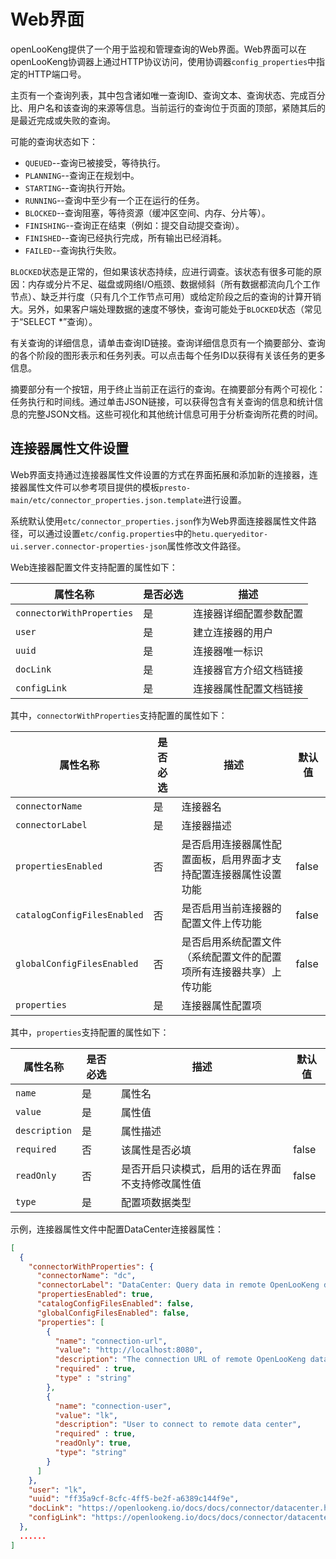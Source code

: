 
# Web界面

openLooKeng提供了一个用于监视和管理查询的Web界面。Web界面可以在openLooKeng协调器上通过HTTP协议访问，使用协调器`config_properties`中指定的HTTP端口号。

主页有一个查询列表，其中包含诸如唯一查询ID、查询文本、查询状态、完成百分比、用户名和该查询的来源等信息。当前运行的查询位于页面的顶部，紧随其后的是最近完成或失败的查询。

可能的查询状态如下：

- `QUEUED`--查询已被接受，等待执行。
- `PLANNING`--查询正在规划中。
- `STARTING`--查询执行开始。
- `RUNNING`--查询中至少有一个正在运行的任务。
- `BLOCKED`--查询阻塞，等待资源（缓冲区空间、内存、分片等）。
- `FINISHING`--查询正在结束（例如：提交自动提交查询）。
- `FINISHED`--查询已经执行完成，所有输出已经消耗。
- `FAILED`--查询执行失败。

`BLOCKED`状态是正常的，但如果该状态持续，应进行调查。该状态有很多可能的原因：内存或分片不足、磁盘或网络I/O瓶颈、数据倾斜（所有数据都流向几个工作节点）、缺乏并行度（只有几个工作节点可用）或给定阶段之后的查询的计算开销大。另外，如果客户端处理数据的速度不够快，查询可能处于`BLOCKED`状态（常见于“SELECT \*”查询）。

有关查询的详细信息，请单击查询ID链接。查询详细信息页有一个摘要部分、查询的各个阶段的图形表示和任务列表。可以点击每个任务ID以获得有关该任务的更多信息。

摘要部分有一个按钮，用于终止当前正在运行的查询。在摘要部分有两个可视化：任务执行和时间线。通过单击JSON链接，可以获得包含有关查询的信息和统计信息的完整JSON文档。这些可视化和其他统计信息可用于分析查询所花费的时间。

## 连接器属性文件设置

Web界面支持通过连接器属性文件设置的方式在界面拓展和添加新的连接器，连接器属性文件可以参考项目提供的模板`presto-main/etc/connector_properties.json.template`进行设置。

系统默认使用`etc/connector_properties.json`作为Web界面连接器属性文件路径，可以通过设置`etc/config.properties`中的`hetu.queryeditor-ui.server.connector-properties-json`属性修改文件路径。

Web连接器配置文件支持配置的属性如下：

| 属性名称 | 是否必选 | 描述 |
|----------|----------|----------|
| `connectorWithProperties` | 是 | 连接器详细配置参数配置 |
| `user` | 是 | 建立连接器的用户 |
| `uuid` | 是 | 连接器唯一标识 |
| `docLink` | 是 | 连接器官方介绍文档链接 |
| `configLink` | 是 | 连接器属性配置文档链接 |

其中，`connectorWithProperties`支持配置的属性如下：

| 属性名称| 是否必选 | 描述 | 默认值 |
|----------|----------|----------|----------|
| `connectorName`| 是 | 连接器名 | |
| `connectorLabel`| 是 | 连接器描述 | |
| `propertiesEnabled` | 否 | 是否启用连接器属性配置面板，启用界面才支持配置连接器属性设置功能 | false |
| `catalogConfigFilesEnabled` | 否 | 是否启用当前连接器的配置文件上传功能 | false |
| `globalConfigFilesEnabled` | 否 | 是否启用系统配置文件（系统配置文件的配置项所有连接器共享）上传功能 | false |
| `properties` | 是 | 连接器属性配置项 | |

其中，`properties`支持配置的属性如下：

| 属性名称 | 是否必选 | 描述 | 默认值 |
|----------|----------|----------|----------|
| `name`| 是 | 属性名 | |
| `value`| 是 | 属性值 | |
| `description` | 是 | 属性描述 | |
| `required` | 否 | 该属性是否必填 | false |
| `readOnly` | 否 | 是否开启只读模式，启用的话在界面不支持修改属性值 | false |
| `type` | 是 | 配置项数据类型 | |

示例，连接器属性文件中配置DataCenter连接器属性：

``` json
[
  {
    "connectorWithProperties": {
      "connectorName": "dc",
      "connectorLabel": "DataCenter: Query data in remote OpenLooKeng data center",
      "propertiesEnabled": true,
      "catalogConfigFilesEnabled": false,
      "globalConfigFilesEnabled": false,
      "properties": [
        {
          "name": "connection-url",
          "value": "http://localhost:8080",
          "description": "The connection URL of remote OpenLooKeng data center",
          "required" : true,
          "type" : "string"
        },
        {
          "name": "connection-user",
          "value": "lk",
          "description": "User to connect to remote data center",
          "required" : true,
          "readOnly": true,
          "type": "string"
        }
      ]
    }, 
    "user": "lk",
    "uuid": "ff35a9cf-8cfc-4ff5-be2f-a6389c144f9e",
    "docLink": "https://openlookeng.io/docs/docs/connector/datacenter.html",
    "configLink": "https://openlookeng.io/docs/docs/connector/datacenter.html#configuration"
  },
  ......
]
```

